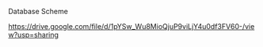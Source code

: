 Database Scheme

https://drive.google.com/file/d/1pYSw_Wu8MioQjuP9viLjY4u0df3FV60-/view?usp=sharing
